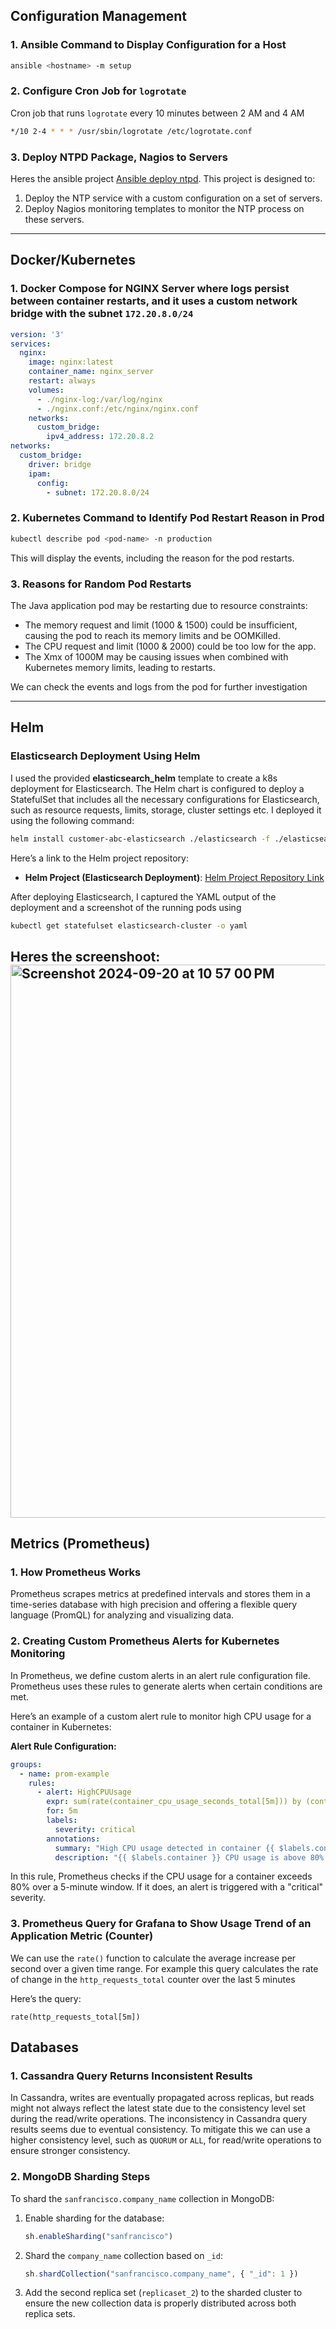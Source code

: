 ## Configuration Management

### 1. Ansible Command to Display Configuration for a Host
```bash
ansible <hostname> -m setup
```

### 2. Configure Cron Job for `logrotate`
Cron job that runs `logrotate` every 10 minutes between 2 AM and 4 AM
```bash
*/10 2-4 * * * /usr/sbin/logrotate /etc/logrotate.conf
```

### 3. Deploy NTPD Package, Nagios to Servers
Heres the ansible project [Ansible deploy ntpd](#project-links).
This project is designed to:
1. Deploy the NTP service with a custom configuration on a set of servers.
2. Deploy Nagios monitoring templates to monitor the NTP process on these servers.

---

## Docker/Kubernetes

### 1. Docker Compose for NGINX Server where logs persist between container restarts, and it uses a custom network bridge with the subnet `172.20.8.0/24`

```yaml
version: '3'
services:
  nginx:
    image: nginx:latest
    container_name: nginx_server
    restart: always
    volumes:
      - ./nginx-log:/var/log/nginx
      - ./nginx.conf:/etc/nginx/nginx.conf
    networks:
      custom_bridge:
        ipv4_address: 172.20.8.2
networks:
  custom_bridge:
    driver: bridge
    ipam:
      config:
        - subnet: 172.20.8.0/24
```

### 2. Kubernetes Command to Identify Pod Restart Reason in Prod

```bash
kubectl describe pod <pod-name> -n production
```
This will display the events, including the reason for the pod restarts.

### 3. Reasons for Random Pod Restarts
The Java application pod may be restarting due to resource constraints:
- The memory request and limit (1000 & 1500) could be insufficient, causing the pod to reach its memory limits and be OOMKilled.
- The CPU request and limit (1000 & 2000) could be too low for the app.
- The Xmx of 1000M may be causing issues when combined with Kubernetes memory limits, leading to restarts.

We can check the events and logs from the pod for further investigation

---

## Helm

### Elasticsearch Deployment Using Helm
I used the provided **elasticsearch_helm** template to create a k8s deployment for Elasticsearch. The Helm chart is configured to deploy a StatefulSet that includes all the necessary configurations for Elasticsearch, such as resource requests, limits, storage, cluster settings etc. I deployed it using the following command:
```bash
helm install customer-abc-elasticsearch ./elasticsearch -f ./elasticsearch/envs/qa/customer-abc-elasticsearch/values.yaml
```

Here’s a link to the Helm project repository:
- **Helm Project (Elasticsearch Deployment)**: [Helm Project Repository Link](#)

After deploying Elasticsearch, I captured the YAML output of the deployment and a screenshot of the running pods using

```bash
kubectl get statefulset elasticsearch-cluster -o yaml
```
Heres the screenshoot:
<img width="885" alt="Screenshot 2024-09-20 at 10 57 00 PM" src="https://github.com/user-attachments/assets/f42d0b89-b363-443b-a8bd-9acd96b71fa9">
---

## Metrics (Prometheus)

### 1. How Prometheus Works

Prometheus scrapes metrics at predefined intervals and stores them in a time-series database with high precision and offering a flexible query language (PromQL) for analyzing and visualizing data.

### 2. Creating Custom Prometheus Alerts for Kubernetes Monitoring

In Prometheus, we define custom alerts in an alert rule configuration file. Prometheus uses these rules to generate alerts when certain conditions are met.

Here’s an example of a custom alert rule to monitor high CPU usage for a container in Kubernetes:

**Alert Rule Configuration:**
```yaml
groups:
  - name: prom-example
    rules:
      - alert: HighCPUUsage
        expr: sum(rate(container_cpu_usage_seconds_total[5m])) by (container) > 80
        for: 5m
        labels:
          severity: critical
        annotations:
          summary: "High CPU usage detected in container {{ $labels.container }}"
          description: "{{ $labels.container }} CPU usage is above 80% for the last 5 minutes."
```

In this rule, Prometheus checks if the CPU usage for a container exceeds 80% over a 5-minute window. If it does, an alert is triggered with a "critical" severity.

### 3. Prometheus Query for Grafana to Show Usage Trend of an Application Metric (Counter)

We can use the `rate()` function to calculate the average increase per second over a given time range. For example this query calculates the rate of change in the `http_requests_total` counter over the last 5 minutes

Here’s the query:
```promql
rate(http_requests_total[5m])
```

## Databases

### 1. Cassandra Query Returns Inconsistent Results
In Cassandra, writes are eventually propagated across replicas, but reads might not always reflect the latest state due to the consistency level set during the read/write operations. The inconsistency in Cassandra query results seems due to eventual consistency. 
To mitigate this we can use a higher consistency level, such as `QUORUM` or `ALL`, for read/write operations to ensure stronger consistency.

### 2. MongoDB Sharding Steps
To shard the `sanfrancisco.company_name` collection in MongoDB:
1. Enable sharding for the database:
   ```js
   sh.enableSharding("sanfrancisco")
   ```
2. Shard the `company_name` collection based on `_id`:
   ```js
   sh.shardCollection("sanfrancisco.company_name", { "_id": 1 })
   ```
3. Add the second replica set (`replicaset_2`) to the sharded cluster to ensure the new collection data is properly distributed across both replica sets.



